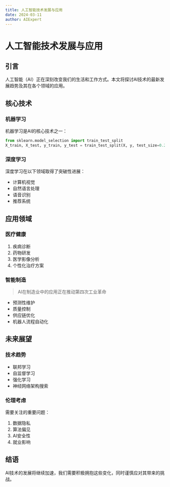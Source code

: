 ```yaml
---
title: 人工智能技术发展与应用
date: 2024-03-11
author: AIExpert
---
```


# 人工智能技术发展与应用

## 引言
人工智能（AI）正在深刻改变我们的生活和工作方式。本文将探讨AI技术的最新发展趋势及其在各个领域的应用。

## 核心技术

### 机器学习
机器学习是AI的核心技术之一：
```python
from sklearn.model_selection import train_test_split
X_train, X_test, y_train, y_test = train_test_split(X, y, test_size=0.2)
```

### 深度学习
深度学习在以下领域取得了突破性进展：
- 计算机视觉
- 自然语言处理
- 语音识别
- 推荐系统

## 应用领域

### 医疗健康
1. 疾病诊断
2. 药物研发
3. 医学影像分析
4. 个性化治疗方案

### 智能制造
> AI在制造业中的应用正在推动第四次工业革命

* 预测性维护
* 质量控制
* 供应链优化
* 机器人流程自动化

## 未来展望

### 技术趋势
- 联邦学习
- 自监督学习
- 强化学习
- 神经网络架构搜索

### 伦理考虑
需要关注的重要问题：
1. 数据隐私
2. 算法偏见
3. AI安全性
4. 就业影响

## 结语
AI技术的发展将继续加速，我们需要积极拥抱这些变化，同时谨慎应对其带来的挑战。